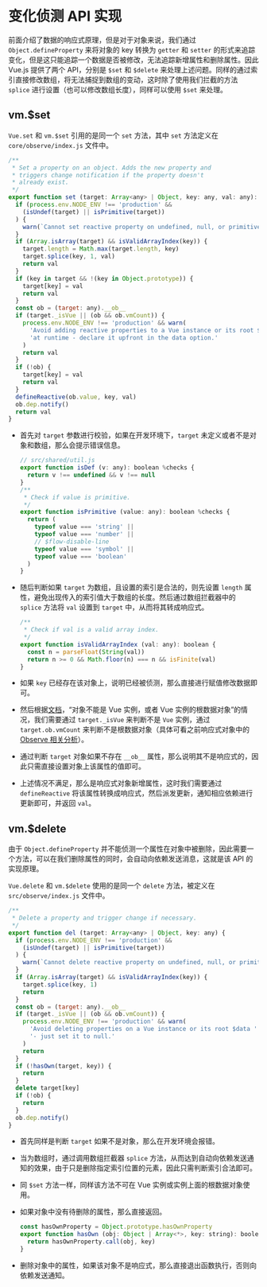# 变化侦测 API 实现

前面介绍了数据的响应式原理，但是对于对象来说，我们通过 `Object.defineProperty` 来将对象的 key 转换为 `getter` 和 `setter` 的形式来追踪变化，但是这只能追踪一个数据是否被修改，无法追踪新增属性和删除属性。因此 Vue.js 提供了两个 API，分别是 `$set` 和 `$delete` 来处理上述问题。同样的通过索引直接修改数组，将无法捕捉到数组的变动，这时除了使用我们拦截的方法 `splice` 进行设置（也可以修改数组长度），同样可以使用 `$set` 来处理。

## vm.$set

`Vue.set` 和 `vm.$set` 引用的是同一个 `set` 方法，其中 `set` 方法定义在 `core/observe/index.js` 文件中。

```js
/**
 * Set a property on an object. Adds the new property and
 * triggers change notification if the property doesn't
 * already exist.
 */
export function set (target: Array<any> | Object, key: any, val: any): any {
  if (process.env.NODE_ENV !== 'production' &&
    (isUndef(target) || isPrimitive(target))
  ) {
    warn(`Cannot set reactive property on undefined, null, or primitive value: ${(target: any)}`)
  }
  if (Array.isArray(target) && isValidArrayIndex(key)) {
    target.length = Math.max(target.length, key)
    target.splice(key, 1, val)
    return val
  }
  if (key in target && !(key in Object.prototype)) {
    target[key] = val
    return val
  }
  const ob = (target: any).__ob__
  if (target._isVue || (ob && ob.vmCount)) {
    process.env.NODE_ENV !== 'production' && warn(
      'Avoid adding reactive properties to a Vue instance or its root $data ' +
      'at runtime - declare it upfront in the data option.'
    )
    return val
  }
  if (!ob) {
    target[key] = val
    return val
  }
  defineReactive(ob.value, key, val)
  ob.dep.notify()
  return val
}
```

- 首先对 `target` 参数进行校验，如果在开发环境下，`target` 未定义或者不是对象和数组，那么会提示错误信息。

  ```js
  // src/shared/util.js
  export function isDef (v: any): boolean %checks {
    return v !== undefined && v !== null
  }
  /**
   * Check if value is primitive.
   */
  export function isPrimitive (value: any): boolean %checks {
    return (
      typeof value === 'string' ||
      typeof value === 'number' ||
      // $flow-disable-line
      typeof value === 'symbol' ||
      typeof value === 'boolean'
    )
  }
  ```

- 随后判断如果 `target` 为数组，且设置的索引是合法的，则先设置 `length` 属性，避免出现传入的索引值大于数组的长度。然后通过数组拦截器中的 `splice` 方法将 `val` 设置到 `target` 中，从而将其转成响应式。

  ```js
  /**
   * Check if val is a valid array index.
   */
  export function isValidArrayIndex (val: any): boolean {
    const n = parseFloat(String(val))
    return n >= 0 && Math.floor(n) === n && isFinite(val)
  }
  ```

- 如果 `key` 已经存在该对象上，说明已经被侦测，那么直接进行赋值修改数据即可。

- 然后根据[文档](https://cn.vuejs.org/v2/api/#Vue-set)，“对象不能是 Vue 实例，或者 Vue 实例的根数据对象”的情况，我们需要通过 `target._isVue` 来判断不是 `Vue` 实例，通过 `target.ob.vmCount` 来判断不是根数据对象（具体可看之前响应式对象中的 [Observe 相关分析](https://recoverymonster.github.io/daily-learn/vue/sourcecode-analysis/reactive/prepare.html#observe-%E5%92%8C-observe)）。

- 通过判断 `target` 对象如果不存在 `__ob__` 属性，那么说明其不是响应式的，因此只需直接设置对象上该属性的值即可。

- 上述情况不满足，那么是响应式对象新增属性，这时我们需要通过 `defineReactive` 将该属性转换成响应式，然后派发更新，通知相应依赖进行更新即可，并返回 `val`。

## vm.$delete

由于 `Object.defineProperty` 并不能侦测一个属性在对象中被删除，因此需要一个方法，可以在我们删除属性的同时，会自动向依赖发送消息，这就是该 API 的实现原理。

`Vue.delete` 和 `vm.$delete` 使用的是同一个 `delete` 方法，被定义在 `src/observe/index.js` 文件中。

```js
/**
 * Delete a property and trigger change if necessary.
 */
export function del (target: Array<any> | Object, key: any) {
  if (process.env.NODE_ENV !== 'production' &&
    (isUndef(target) || isPrimitive(target))
  ) {
    warn(`Cannot delete reactive property on undefined, null, or primitive value: ${(target: any)}`)
  }
  if (Array.isArray(target) && isValidArrayIndex(key)) {
    target.splice(key, 1)
    return
  }
  const ob = (target: any).__ob__
  if (target._isVue || (ob && ob.vmCount)) {
    process.env.NODE_ENV !== 'production' && warn(
      'Avoid deleting properties on a Vue instance or its root $data ' +
      '- just set it to null.'
    )
    return
  }
  if (!hasOwn(target, key)) {
    return
  }
  delete target[key]
  if (!ob) {
    return
  }
  ob.dep.notify()
}
```

- 首先同样是判断 `target` 如果不是对象，那么在开发环境会报错。

- 当为数组时，通过调用数组拦截器 `splice` 方法，从而达到自动向依赖发送通知的效果，由于只是删除指定索引位置的元素，因此只需判断索引合法即可。

- 同 `$set` 方法一样，同样该方法不可在 Vue 实例或实例上面的根数据对象使用。

- 如果对象中没有待删除的属性，那么直接返回。

  ```js
  const hasOwnProperty = Object.prototype.hasOwnProperty
  export function hasOwn (obj: Object | Array<*>, key: string): boolean {
    return hasOwnProperty.call(obj, key)
  }
  ```

- 删除对象中的属性，如果该对象不是响应式，那么直接退出函数执行，否则向依赖发送通知。



